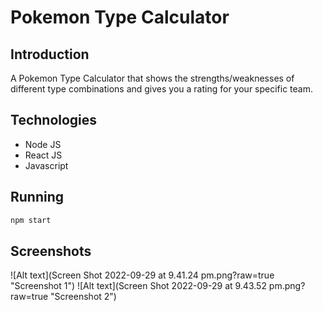 # Pokemon Type Calculator

## Introduction

A Pokemon Type Calculator that shows the strengths/weaknesses of different type combinations and gives you a rating for your specific team.

## Technologies

- Node JS
- React JS
- Javascript

## Running

```sh
npm start
```
## Screenshots
![Alt text](Screen Shot 2022-09-29 at 9.41.24 pm.png?raw=true "Screenshot 1")
![Alt text](Screen Shot 2022-09-29 at 9.43.52 pm.png?raw=true "Screenshot 2")
